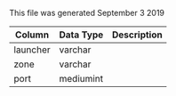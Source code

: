 This file was generated September 3 2019

| Column   | Data Type | Description |
| -------- | --------- | ----------- |
| launcher | varchar   |             |
| zone     | varchar   |             |
| port     | mediumint |             |
